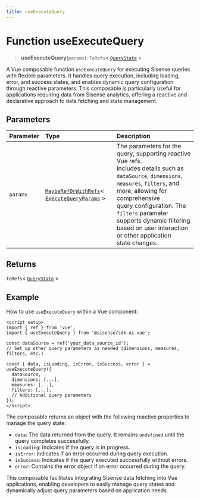 ```yaml
---
title: useExecuteQuery
---
```


# Function useExecuteQuery

> **useExecuteQuery**(`params`): `ToRefs`\< [`QueryState`](../../sdk-ui/type-aliases/type-alias.QueryState.md) \>

A Vue composable function `useExecuteQuery` for executing Sisense queries with flexible parameters.
It handles query execution, including loading, error, and success states, and enables dynamic query configuration
through reactive parameters. This composable is particularly useful for applications requiring data from Sisense
analytics, offering a reactive and declarative approach to data fetching and state management.

## Parameters

| Parameter | Type | Description |
| :------ | :------ | :------ |
| `params` | [`MaybeRefOrWithRefs`](../type-aliases/type-alias.MaybeRefOrWithRefs.md)\< [`ExecuteQueryParams`](../interfaces/interface.ExecuteQueryParams.md) \> | The parameters for the query, supporting reactive Vue refs.<br />Includes details such as `dataSource`, `dimensions`, `measures`, `filters`, and more, allowing for comprehensive<br />query configuration. The `filters` parameter supports dynamic filtering based on user interaction or other application<br />state changes. |

## Returns

`ToRefs`\< [`QueryState`](../../sdk-ui/type-aliases/type-alias.QueryState.md) \>

## Example

How to use `useExecuteQuery` within a Vue component:
```vue
<script setup>
import { ref } from 'vue';
import { useExecuteQuery } from '@sisense/sdk-ui-vue';

const dataSource = ref('your_data_source_id');
// Set up other query parameters as needed (dimensions, measures, filters, etc.)

const { data, isLoading, isError, isSuccess, error } = useExecuteQuery({
  dataSource,
  dimensions: [...],
  measures: [...],
  filters: [...],
  // Additional query parameters
});
</script>
```

The composable returns an object with the following reactive properties to manage the query state:
- `data`: The data returned from the query. It remains `undefined` until the query completes successfully.
- `isLoading`: Indicates if the query is in progress.
- `isError`: Indicates if an error occurred during query execution.
- `isSuccess`: Indicates if the query executed successfully without errors.
- `error`: Contains the error object if an error occurred during the query.

This composable facilitates integrating Sisense data fetching into Vue applications, enabling developers
to easily manage query states and dynamically adjust query parameters based on application needs.
